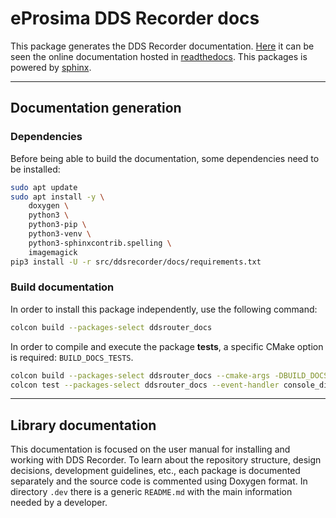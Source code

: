# eProsima DDS Recorder docs

This package generates the DDS Recorder documentation.
[Here](https://eprosima-dds-recorder.readthedocs.io/en/latest/) it can be seen the online documentation hosted in
[readthedocs](https://readthedocs.org/).
This packages is powered by [sphinx](https://www.sphinx-doc.org/en/master/).

---

## Documentation generation

### Dependencies

Before being able to build the documentation, some dependencies need to be installed:

```bash
sudo apt update
sudo apt install -y \
    doxygen \
    python3 \
    python3-pip \
    python3-venv \
    python3-sphinxcontrib.spelling \
    imagemagick
pip3 install -U -r src/ddsrecorder/docs/requirements.txt
```

### Build documentation

In order to install this package independently, use the following command:
```bash
colcon build --packages-select ddsrouter_docs
```
In order to compile and execute the package **tests**, a specific CMake option is required: `BUILD_DOCS_TESTS`.

```bash
colcon build --packages-select ddsrouter_docs --cmake-args -DBUILD_DOCS_TESTS=ON
colcon test --packages-select ddsrouter_docs --event-handler console_direct+
```

---

## Library documentation

This documentation is focused on the user manual for installing and working with DDS Recorder.
To learn about the repository structure, design decisions, development guidelines, etc.,
each package is documented separately and the source code is commented using Doxygen format.
In directory `.dev` there is a generic `README.md` with the main information needed by a developer.
